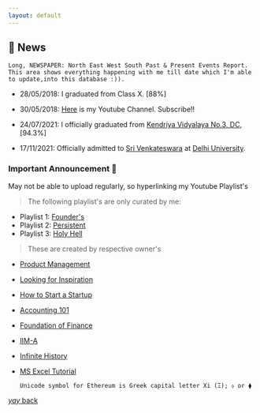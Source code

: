 ```yaml
---
layout: default
---
```


## 📰 News


```
Long, NEWSPAPER: North East West South Past & Present Events Report. This area shows everything happening with me till date which I'm able to update,into this database :)).
```

* 28/05/2018: I graduated from Class X. [88%]

* 30/05/2018: [Here](https://www.youtube.com/channel/UCQqa01aV7uGL68uYpo2kVkg) is my Youtube Channel. Subscribe!!

* 24/07/2021: I officially graduated from [Kendriya Vidyalaya No.3, DC](https://no3delhicantt.kvs.ac.in/), [94.3%]

* 17/11/2021: Officially admitted to [Sri Venkateswara](http://www.svc.ac.in/) at [Delhi University](http://du.ac.in/).

### Important Announcement 📢 

 May not be able to upload regularly, so hyperlinking my Youtube Playlist's
 
  > The following playlist's are only curated by me:
 
  * Playlist 1: [Founder's](https://www.youtube.com/playlist?list=PLqfZztVaqRUNmJqsQRUgajr8K9EEn0MAu)
  * Playlist 2: [Persistent](https://www.youtube.com/playlist?list=PLqfZztVaqRUMgfpyZpovJldWdPLzhN2C1)
  * Playlist 3: [Holy Hell](https://youtube.com/playlist?list=PLqfZztVaqRUM84-oTxuheUz3kkaPSYVJA)

   
  > These are created by respective owner's 
    
   * [Product Management](https://www.youtube.com/playlist?list=PL2Jn4_RetiGSNAfIoBVQ-SNrdNME02J5p)      
   * [Looking for Inspiration](https://www.youtube.com/playlist?list=PLJhC0rY-YEDx4pq7Ip43nsSdbo2METX4c)
   * [How to Start a Startup](https://www.youtube.com/playlist?list=PL5q_lef6zVkaTY_cT1k7qFNF2TidHCe-1)
   * [Accounting 101](https://www.youtube.com/playlist?list=PLUkh9m2BorqmKaLrNBjKtFDhpdFdi8f7C)
   * [Foundation of Finance](https://www.youtube.com/playlist?list=PLUkh9m2BorqndWimijiJ-VCAXjJUrzJQU)
   * [IIM-A](https://youtube.com/playlist?list=PL8XqTmg5WK1PNvBEDukLubPeKAFipVpaH)
   * [Infinite History](https://www.youtube.com/playlist?list=PLKHPCGvTwsmHipWKuC0odotfNhFWSjN4k)
   * [MS Excel Tutorial](https://youtube.com/playlist?list=PL2Jn4_RetiGR0OJUcDRk7e42J5tzXBKLm)

    

       ```Unicode symbol for Ethereum is Greek capital letter Xi (Ξ); ⬨ or ⧫```

[_yay_ back](https://srterm.github.io/srt/)
